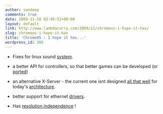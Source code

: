 ```yaml
---
author: sandeep
comments: true
date: 2009-11-18 02:49:52+00:00
layout: default
link: http://www.lambdacurry.com/2009/11/chromeos-i-hope-it-has/
slug: chromeos-i-hope-it-has
title: 'ChromeOS : I hope it has...'
wordpress_id: 305
---
```



	
  * Fixes for linux sound [system](http://linuxplumbersconf.org/2009/slides/Paul-Davis-lpc2009.pdf).

	
  * a better API for controllers, so that better games can be developed (or [ported](http://braid-game.com/news/?p=364))

	
  * an alternative X-Server - the current one isnt designed [all that well](http://www.art.net/~hopkins/Don/unix-haters/x-windows/disaster.html) for today's [architecture](http://tech.slashdot.org/story/09/11/03/1334203/X11-Chrome-Reportedly-Outperforms-Windows-and-Mac-Versions).

	
  * better support for ethernet [drivers](https://bugs.launchpad.net/ubuntu/+bug/435244).

	
  * Has [resolution independence](http://en.wikipedia.org/wiki/Resolution_independence) !


